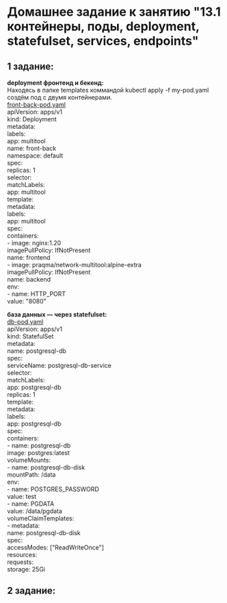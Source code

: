 # Домашнее задание к занятию "13.1 контейнеры, поды, deployment, statefulset, services, endpoints"   
## __1 задание:__   
__deployment фронтенд и бекенд:__   
Находясь в папке templates коммандой kubectl apply -f my-pod.yaml создём под с двумя контейнерами.  
[front-back-pod.yaml](https://github.com/Kostromin-Mixa/13-kubernetes-config-01-objects/blob/main/front-back-pod.yaml)   
apiVersion: apps/v1   
kind: Deployment   
metadata:   
  labels:   
    app: multitool   
  name: front-back   
  namespace: default  
spec:   
  replicas: 1   
  selector:   
    matchLabels:   
      app: multitool   
  template:   
    metadata:   
      labels:   
        app: multitool   
    spec:   
      containers:   
      - image: nginx:1.20   
        imagePullPolicy: IfNotPresent   
        name: frontend   
      - image: praqma/network-multitool:alpine-extra   
        imagePullPolicy: IfNotPresent   
        name: backend   
        env:   
          - name: HTTP_PORT   
            value: "8080"      

__база данных — через statefulset:__   
[db-pod.yaml](https://github.com/Kostromin-Mixa/13-kubernetes-config-01-objects/blob/main/db-pod.yaml)   
apiVersion: apps/v1   
kind: StatefulSet   
metadata:   
  name: postgresql-db   
spec:   
  serviceName: postgresql-db-service   
  selector:   
    matchLabels:   
      app: postgresql-db   
  replicas: 1   
  template:   
    metadata:   
      labels:   
        app: postgresql-db   
    spec:   
      containers:   
        - name: postgresql-db   
          image: postgres:latest   
          volumeMounts:   
            - name: postgresql-db-disk   
              mountPath: /data   
          env:   
            - name: POSTGRES_PASSWORD   
              value: test   
            - name: PGDATA   
              value: /data/pgdata   
   volumeClaimTemplates:   
    - metadata:   
        name: postgresql-db-disk   
      spec:   
        accessModes: ["ReadWriteOnce"]   
        resources:   
          requests:   
            storage: 25Gi   


## __2 задание:__   






